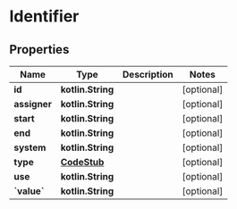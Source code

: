 
# Identifier

## Properties
Name | Type | Description | Notes
------------ | ------------- | ------------- | -------------
**id** | **kotlin.String** |  |  [optional]
**assigner** | **kotlin.String** |  |  [optional]
**start** | **kotlin.String** |  |  [optional]
**end** | **kotlin.String** |  |  [optional]
**system** | **kotlin.String** |  |  [optional]
**type** | [**CodeStub**](CodeStub.md) |  |  [optional]
**use** | **kotlin.String** |  |  [optional]
**&#x60;value&#x60;** | **kotlin.String** |  |  [optional]



